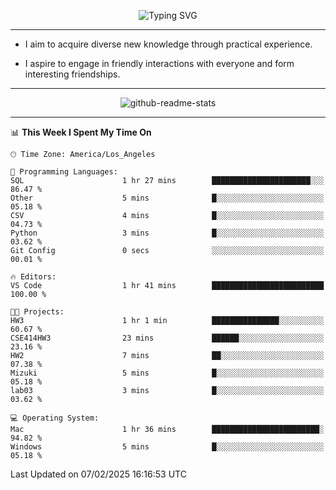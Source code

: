 <p align="center">
  <img src="https://readme-typing-svg.demolab.com?font=Fira+Code&weight=500&size=32&duration=2500&pause=1600&center=true&vCenter=true&random=false&width=1024&height=64&lines=Hi+there+%F0%9F%91%8B;I'm+delighted+you+could+make+it+here+%F0%9F%8E%89;I'm+Harry%2C+a+college+student+still+finding+my+way" alt="Typing SVG" />
</p>


---


- I aim to acquire diverse new knowledge through practical experience.

- I aspire to engage in friendly interactions with everyone and form interesting friendships.


---


<p align="center">
  <img src="https://github-readme-stats.vercel.app/api?username=Harry-Jing&show_icons=true" alt="github-readme-stats"/>
</p>


---

<!--START_SECTION:waka-->
📊 **This Week I Spent My Time On** 

```text
🕑︎ Time Zone: America/Los_Angeles

💬 Programming Languages: 
SQL                      1 hr 27 mins        ██████████████████████░░░   86.47 % 
Other                    5 mins              █░░░░░░░░░░░░░░░░░░░░░░░░   05.18 % 
CSV                      4 mins              █░░░░░░░░░░░░░░░░░░░░░░░░   04.73 % 
Python                   3 mins              █░░░░░░░░░░░░░░░░░░░░░░░░   03.62 % 
Git Config               0 secs              ░░░░░░░░░░░░░░░░░░░░░░░░░   00.01 % 

🔥 Editors: 
VS Code                  1 hr 41 mins        █████████████████████████   100.00 % 

🐱‍💻 Projects: 
HW3                      1 hr 1 min          ███████████████░░░░░░░░░░   60.67 % 
CSE414HW3                23 mins             ██████░░░░░░░░░░░░░░░░░░░   23.16 % 
HW2                      7 mins              ██░░░░░░░░░░░░░░░░░░░░░░░   07.38 % 
Mizuki                   5 mins              █░░░░░░░░░░░░░░░░░░░░░░░░   05.18 % 
lab03                    3 mins              █░░░░░░░░░░░░░░░░░░░░░░░░   03.62 % 

💻 Operating System: 
Mac                      1 hr 36 mins        ████████████████████████░   94.82 % 
Windows                  5 mins              █░░░░░░░░░░░░░░░░░░░░░░░░   05.18 % 
```


 Last Updated on 07/02/2025 16:16:53 UTC
<!--END_SECTION:waka-->
